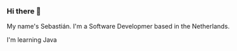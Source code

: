 ### Hi there 👋

My name's Sebastián. I'm a Software Developmer based in the Netherlands.

I'm learning Java
